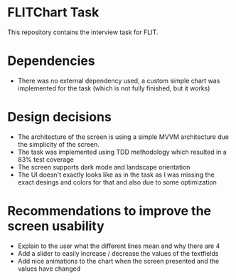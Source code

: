 # FLITChart Task

This repository contains the interview task for FLIT. 

# Dependencies
- There was no external dependency used, a custom simple chart was implemented for the task (which is not fully finished, but it works)

# Design decisions
- The architecture of the screen is using a simple MVVM architecture due the simplicity of the screen.
- The task was implemented using TDD methodology which resulted in a 83% test coverage
- The screen supports dark mode and landscape orientation 
- The UI doesn't exactly looks like as in the task as I was missing the exact desings and colors for that and also due to some optimization

# Recommendations to improve the screen usability
- Explain to the user what the different lines mean and why there are 4
- Add a slider to easily increase / decrease the values of the textfields
- Add nice animations to the chart when the screen presented and the values have changed
